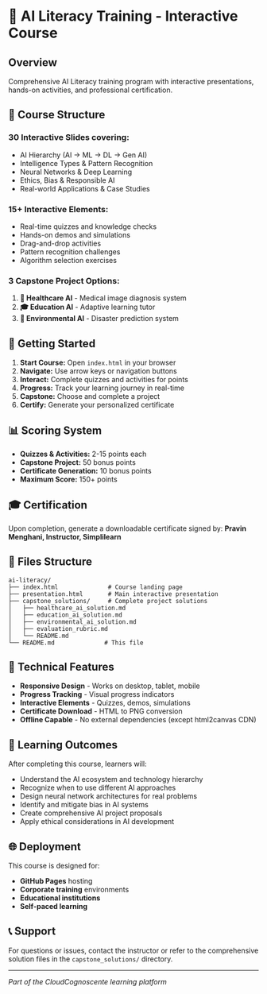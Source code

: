# 🤖 AI Literacy Training - Interactive Course

## Overview
Comprehensive AI Literacy training program with interactive presentations, hands-on activities, and professional certification.

## 🎯 Course Structure

### **30 Interactive Slides** covering:
- AI Hierarchy (AI → ML → DL → Gen AI)
- Intelligence Types & Pattern Recognition
- Neural Networks & Deep Learning
- Ethics, Bias & Responsible AI
- Real-world Applications & Case Studies

### **15+ Interactive Elements:**
- Real-time quizzes and knowledge checks
- Hands-on demos and simulations
- Drag-and-drop activities
- Pattern recognition challenges
- Algorithm selection exercises

### **3 Capstone Project Options:**
1. **🏥 Healthcare AI** - Medical image diagnosis system
2. **🎓 Education AI** - Adaptive learning tutor
3. **🌱 Environmental AI** - Disaster prediction system

## 🚀 Getting Started

1. **Start Course:** Open `index.html` in your browser
2. **Navigate:** Use arrow keys or navigation buttons
3. **Interact:** Complete quizzes and activities for points
4. **Progress:** Track your learning journey in real-time
5. **Capstone:** Choose and complete a project
6. **Certify:** Generate your personalized certificate

## 📊 Scoring System
- **Quizzes & Activities:** 2-15 points each
- **Capstone Project:** 50 bonus points
- **Certificate Generation:** 10 bonus points
- **Maximum Score:** 150+ points

## 🎓 Certification
Upon completion, generate a downloadable certificate signed by:
**Pravin Menghani, Instructor, Simplilearn**

## 📁 Files Structure
```
ai-literacy/
├── index.html              # Course landing page
├── presentation.html       # Main interactive presentation
├── capstone_solutions/     # Complete project solutions
│   ├── healthcare_ai_solution.md
│   ├── education_ai_solution.md
│   ├── environmental_ai_solution.md
│   ├── evaluation_rubric.md
│   └── README.md
└── README.md              # This file
```

## 🔧 Technical Features
- **Responsive Design** - Works on desktop, tablet, mobile
- **Progress Tracking** - Visual progress indicators
- **Interactive Elements** - Quizzes, demos, simulations
- **Certificate Download** - HTML to PNG conversion
- **Offline Capable** - No external dependencies (except html2canvas CDN)

## 🎯 Learning Outcomes
After completing this course, learners will:
- Understand the AI ecosystem and technology hierarchy
- Recognize when to use different AI approaches
- Design neural network architectures for real problems
- Identify and mitigate bias in AI systems
- Create comprehensive AI project proposals
- Apply ethical considerations in AI development

## 🌐 Deployment
This course is designed for:
- **GitHub Pages** hosting
- **Corporate training** environments
- **Educational institutions**
- **Self-paced learning**

## 📞 Support
For questions or issues, contact the instructor or refer to the comprehensive solution files in the `capstone_solutions/` directory.

---
*Part of the CloudCognoscente learning platform*
